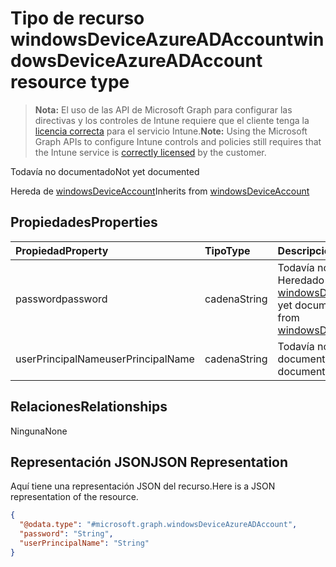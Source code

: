 # <a name="windowsdeviceazureadaccount-resource-type"></a><span data-ttu-id="5760f-101">Tipo de recurso windowsDeviceAzureADAccount</span><span class="sxs-lookup"><span data-stu-id="5760f-101">windowsDeviceAzureADAccount resource type</span></span>

> <span data-ttu-id="5760f-102">**Nota:** El uso de las API de Microsoft Graph para configurar las directivas y los controles de Intune requiere que el cliente tenga la [licencia correcta](https://go.microsoft.com/fwlink/?linkid=839381) para el servicio Intune.</span><span class="sxs-lookup"><span data-stu-id="5760f-102">**Note:** Using the Microsoft Graph APIs to configure Intune controls and policies still requires that the Intune service is [correctly licensed](https://go.microsoft.com/fwlink/?linkid=839381) by the customer.</span></span>

<span data-ttu-id="5760f-103">Todavía no documentado</span><span class="sxs-lookup"><span data-stu-id="5760f-103">Not yet documented</span></span>

<span data-ttu-id="5760f-104">Hereda de [windowsDeviceAccount](../resources/intune_devices_windowsdeviceaccount.md)</span><span class="sxs-lookup"><span data-stu-id="5760f-104">Inherits from [windowsDeviceAccount](../resources/intune_devices_windowsdeviceaccount.md)</span></span>

## <a name="properties"></a><span data-ttu-id="5760f-105">Propiedades</span><span class="sxs-lookup"><span data-stu-id="5760f-105">Properties</span></span>
|<span data-ttu-id="5760f-106">Propiedad</span><span class="sxs-lookup"><span data-stu-id="5760f-106">Property</span></span>|<span data-ttu-id="5760f-107">Tipo</span><span class="sxs-lookup"><span data-stu-id="5760f-107">Type</span></span>|<span data-ttu-id="5760f-108">Descripción</span><span class="sxs-lookup"><span data-stu-id="5760f-108">Description</span></span>|
|:---|:---|:---|
|<span data-ttu-id="5760f-109">password</span><span class="sxs-lookup"><span data-stu-id="5760f-109">password</span></span>|<span data-ttu-id="5760f-110">cadena</span><span class="sxs-lookup"><span data-stu-id="5760f-110">String</span></span>|<span data-ttu-id="5760f-111">Todavía no documentado. Heredado de [windowsDeviceAccount](../resources/intune_devices_windowsdeviceaccount.md)</span><span class="sxs-lookup"><span data-stu-id="5760f-111">Not yet documented Inherited from [windowsDeviceAccount](../resources/intune_devices_windowsdeviceaccount.md)</span></span>|
|<span data-ttu-id="5760f-112">userPrincipalName</span><span class="sxs-lookup"><span data-stu-id="5760f-112">userPrincipalName</span></span>|<span data-ttu-id="5760f-113">cadena</span><span class="sxs-lookup"><span data-stu-id="5760f-113">String</span></span>|<span data-ttu-id="5760f-114">Todavía no documentado</span><span class="sxs-lookup"><span data-stu-id="5760f-114">Not yet documented</span></span>|

## <a name="relationships"></a><span data-ttu-id="5760f-115">Relaciones</span><span class="sxs-lookup"><span data-stu-id="5760f-115">Relationships</span></span>
<span data-ttu-id="5760f-116">Ninguna</span><span class="sxs-lookup"><span data-stu-id="5760f-116">None</span></span>
## <a name="json-representation"></a><span data-ttu-id="5760f-117">Representación JSON</span><span class="sxs-lookup"><span data-stu-id="5760f-117">JSON Representation</span></span>
<span data-ttu-id="5760f-118">Aquí tiene una representación JSON del recurso.</span><span class="sxs-lookup"><span data-stu-id="5760f-118">Here is a JSON representation of the resource.</span></span>
<!-- {
  "blockType": "resource",
  "@odata.type": "microsoft.graph.windowsDeviceAzureADAccount"
}
-->
``` json
{
  "@odata.type": "#microsoft.graph.windowsDeviceAzureADAccount",
  "password": "String",
  "userPrincipalName": "String"
}
```



